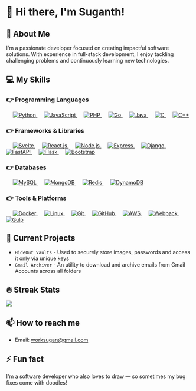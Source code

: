 # 👋 Hi there, I'm Suganth!

## 🚀 About Me
I'm a passionate developer focused on creating impactful software solutions. With experience in full-stack development, I enjoy tackling challenging problems and continuously learning new technologies.

## 💻 My Skills

### 👉 Programming Languages
<p align="left">
  &emsp;
  <a href="https://www.python.org" target="_blank">
    <img alt="Python" src="https://img.shields.io/badge/Python%20-%2314354C.svg?logo=python&logoColor=white">
  </a>
  &emsp;
  <a href="https://developer.mozilla.org/en-US/docs/Web/JavaScript" target="_blank"> 
    <img alt="JavaScript" src="https://img.shields.io/badge/JavaScript%20-%23F7DF1E.svg?logo=javascript&logoColor=black">
  </a>
  &emsp;
  <a href="https://www.php.net/" target="_blank"> 
    <img alt="PHP" src="https://img.shields.io/badge/PHP-%7377BB4.svg?logo=php&logoColor=white">
  </a>
  &emsp;
  <a href="https://golang.org/" target="_blank"> 
    <img alt="Go" src="https://img.shields.io/badge/Go-%2300ADD8.svg?logo=go&logoColor=white">
  </a>
  &emsp;
  <a href="https://www.java.com" target="_blank"> 
    <img alt="Java" src="https://img.shields.io/badge/Java-%23ED8B00.svg?logo=java&logoColor=white">
  </a>
  &emsp;
  <a href="https://www.cprogramming.com/" target="_blank"> 
    <img alt="C" src="https://img.shields.io/badge/C%20-%232370ED.svg?logo=c&logoColor=white">
  </a>
  &emsp;
  <a href="https://www.w3schools.com/cpp/" target="_blank"> 
    <img alt="C++" src="https://img.shields.io/badge/C++%20-%2300599C.svg?logo=c%2B%2B&logoColor=white">
  </a>
</p>

### 👉 Frameworks & Libraries
<p align="left">
  &emsp;
  <a href="https://svelte.dev/" target="_blank"> 
    <img alt="Svelte" src="https://img.shields.io/badge/Svelte-%23F05033.svg?logo=Svelte&logoColor=white">
  </a>
  &emsp;
  <a href="https://reactjs.org/" target="_blank"> 
    <img alt="React.js" src="https://img.shields.io/badge/React.js%20-%2320232a.svg?logo=react&logoColor=%2361DAFB">
  </a>
  &emsp;
  <a href="https://nodejs.org/" target="_blank"> 
    <img alt="Node.js" src="https://img.shields.io/badge/Node.js%20-%2343853D.svg?logo=node.js&logoColor=white">
  </a>
  &emsp;
  <a href="https://expressjs.com/" target="_blank"> 
    <img alt="Express" src="https://img.shields.io/badge/Express%20-%23404d59.svg?logo=express&logoColor=white">
  </a>
  &emsp;
  <a href="https://www.djangoproject.com/" target="_blank"> 
    <img alt="Django" src="https://img.shields.io/badge/Django%20-%23092E20.svg?logo=django&logoColor=white">
  </a>
  &emsp;
  <a href="https://fastapi.tiangolo.com/" target="_blank"> 
    <img alt="FastAPI" src="https://img.shields.io/badge/FastAPI%20-%2300C7B7.svg?logo=fastapi&logoColor=white">
  </a>
  &emsp;
  <a href="https://flask.palletsprojects.com/" target="_blank"> 
    <img alt="Flask" src="https://img.shields.io/badge/Flask%20-%23000.svg?logo=flask&logoColor=white">
  </a>
  &emsp;
  <a href="https://getbootstrap.com/" target="_blank"> 
    <img alt="Bootstrap" src="https://img.shields.io/badge/Bootstrap%20-%23563D7C.svg?logo=bootstrap&logoColor=white">
  </a>
</p>

### 👉 Databases
<p align="left">
  &emsp;
  <a href="https://www.mysql.com/" target="_blank"> 
    <img alt="MySQL" src="https://img.shields.io/badge/MySQL-%2300f.svg?logo=mysql&logoColor=white">
  </a>
  &emsp;
  <a href="https://www.mongodb.com/" target="_blank"> 
    <img alt="MongoDB" src="https://img.shields.io/badge/MongoDB-%234ea94b.svg?logo=mongodb&logoColor=white">
  </a>
  &emsp;
  <a href="https://redis.io/" target="_blank"> 
    <img alt="Redis" src="https://img.shields.io/badge/Redis-%23DC382D.svg?logo=redis&logoColor=white">
  </a>
  &emsp;
  <a href="https://aws.amazon.com/dynamodb/" target="_blank"> 
    <img alt="DynamoDB" src="https://img.shields.io/badge/DynamoDB-%234053D6.svg?logo=amazon-dynamodb&logoColor=white">
  </a>
</p>

### 👉 Tools & Platforms
<p align="left">
  &emsp;
  <a href="https://www.docker.com/" target="_blank"> 
    <img alt="Docker" src="https://img.shields.io/badge/Docker-%230db7ed.svg?logo=docker&logoColor=white">
  </a>
  &emsp;
  <a href="https://www.linux.org/" target="_blank"> 
    <img alt="Linux" src="https://img.shields.io/badge/Linux%20Shell-%23FCC624.svg?logo=linux&logoColor=black">
  </a>
  &emsp;
  <a href="https://git-scm.com/" target="_blank"> 
    <img alt="Git" src="https://img.shields.io/badge/Git-%23F05033.svg?logo=git&logoColor=white">
  </a>
  &emsp;
  <a href="https://github.com/" target="_blank"> 
    <img alt="GitHub" src="https://img.shields.io/badge/GitHub-%23181717.svg?logo=github&logoColor=white">
  </a>
  &emsp;
  <a href="https://aws.amazon.com/" target="_blank"> 
    <img alt="AWS" src="https://img.shields.io/badge/AWS-%23FF9900.svg?logo=amazon-aws&logoColor=white">
  </a>
  &emsp;
  <a href="https://webpack.js.org/" target="_blank"> 
    <img alt="Webpack" src="https://img.shields.io/badge/Webpack-%238DD6F9.svg?logo=webpack&logoColor=black">
  </a>
  &emsp;
  <a href="https://gulpjs.com/" target="_blank"> 
    <img alt="Gulp" src="https://img.shields.io/badge/Gulp-%23CF4647.svg?logo=gulp&logoColor=white">
  </a>
</p>

## 🔭 Current Projects
- `HideOut Vaults` - Used to securely store images, passwords and access it only via unique keys
- `Gmail Archiver` - An utility to download and archive emails from Gmail Accounts across all folders


## 🔥 Streak Stats
<picture>
    <source media="(prefers-color-scheme: dark)" srcset="https://streak-stats.demolab.com?user=Suganth-coder&theme=dark" />
    <img src="https://streak-stats.demolab.com?user=Suganth-coder&theme=default" />
</picture>

## 📫 How to reach me
- Email: worksugan@gmail.com

## ⚡ Fun fact
I'm a software developer who also loves to draw — so sometimes my bug fixes come with doodles!

